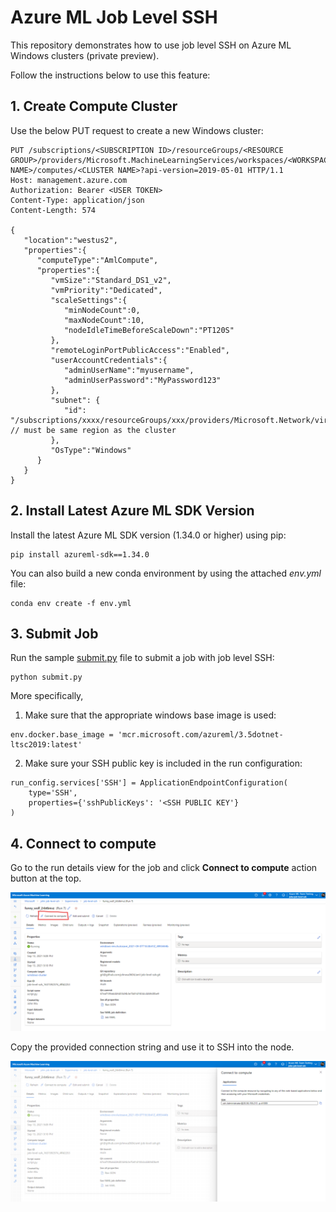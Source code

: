 # Azure ML Job Level SSH

This repository demonstrates how to use job level SSH on Azure ML Windows clusters (private preview).

Follow the instructions below to use this feature:

## 1. Create Compute Cluster

Use the below PUT request to create a new Windows cluster:

```
PUT /subscriptions/<SUBSCRIPTION ID>/resourceGroups/<RESOURCE GROUP>/providers/Microsoft.MachineLearningServices/workspaces/<WORKSPACE NAME>/computes/<CLUSTER NAME>?api-version=2019-05-01 HTTP/1.1
Host: management.azure.com
Authorization: Bearer <USER TOKEN>
Content-Type: application/json
Content-Length: 574

{
   "location":"westus2",
   "properties":{
      "computeType":"AmlCompute",
      "properties":{
         "vmSize":"Standard_DS1_v2",
         "vmPriority":"Dedicated",
         "scaleSettings":{
            "minNodeCount":0,
            "maxNodeCount":10,
            "nodeIdleTimeBeforeScaleDown":"PT120S"
         },
         "remoteLoginPortPublicAccess":"Enabled",
         "userAccountCredentials":{
            "adminUserName":"myusername",
            "adminUserPassword":"MyPassword123"
         },
         "subnet": {
            "id": "/subscriptions/xxxx/resourceGroups/xxx/providers/Microsoft.Network/virtualNetworks/xxx/subnets/default" // must be same region as the cluster
         },
         "OsType":"Windows"
      }
   }
}
```

## 2. Install Latest Azure ML SDK Version

Install the latest Azure ML SDK version (1.34.0 or higher) using pip:

```
pip install azureml-sdk==1.34.0
```

You can also build a new conda environment by using the attached *env.yml* file:

```
conda env create -f env.yml
```

## 3. Submit Job

Run the sample [submit.py](./submit.py) file to submit a job with job level SSH:

```
python submit.py
```

More specifically,

1. Make sure that the appropriate windows base image is used:

```
env.docker.base_image = 'mcr.microsoft.com/azureml/3.5dotnet-ltsc2019:latest'
```

2. Make sure your SSH public key is included in the run configuration:

```
run_config.services['SSH'] = ApplicationEndpointConfiguration(
    type='SSH',
    properties={'sshPublicKeys': '<SSH PUBLIC KEY'}
)  
```


## 4. Connect to compute

Go to the run details view for the job and click **Connect to compute** action button at the top. 

![](1.png)

Copy the provided connection string and use it to SSH into the node.

![](2.png)